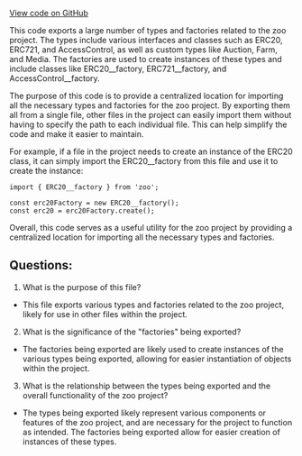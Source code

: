 [View code on GitHub](zoo-labs/zoo/blob/master/contracts/types/index.ts)

This code exports a large number of types and factories related to the zoo project. The types include various interfaces and classes such as ERC20, ERC721, and AccessControl, as well as custom types like Auction, Farm, and Media. The factories are used to create instances of these types and include classes like ERC20__factory, ERC721__factory, and AccessControl__factory.

The purpose of this code is to provide a centralized location for importing all the necessary types and factories for the zoo project. By exporting them all from a single file, other files in the project can easily import them without having to specify the path to each individual file. This can help simplify the code and make it easier to maintain.

For example, if a file in the project needs to create an instance of the ERC20 class, it can simply import the ERC20__factory from this file and use it to create the instance:

```
import { ERC20__factory } from 'zoo';

const erc20Factory = new ERC20__factory();
const erc20 = erc20Factory.create();
```

Overall, this code serves as a useful utility for the zoo project by providing a centralized location for importing all the necessary types and factories.
## Questions: 
 1. What is the purpose of this file?
- This file exports various types and factories related to the zoo project, likely for use in other files within the project.

2. What is the significance of the "factories" being exported?
- The factories being exported are likely used to create instances of the various types being exported, allowing for easier instantiation of objects within the project.

3. What is the relationship between the types being exported and the overall functionality of the zoo project?
- The types being exported likely represent various components or features of the zoo project, and are necessary for the project to function as intended. The factories being exported allow for easier creation of instances of these types.